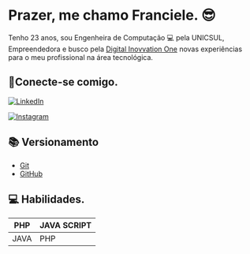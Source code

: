 
# Prazer, me chamo Franciele. 😎     

Tenho 23 anos, sou Engenheira de Computação 💻 pela UNICSUL, Empreendedora e busco pela [Digital Inovvation One](https://www.dio.me/) novas experiências para o meu profissional na área tecnológica.

## 📲Conecte-se comigo. 
[![LinkedIn](https://img.shields.io/badge/LinkedIn-000?style=for-the-badge&logo=linkedin&logoColor=0E76A8)](www.linkedin.com/in/franciele-da-cruz-3a685b186)

[![Instagram](https://img.shields.io/badge/Instagram-000?style=for-the-badge&logo=instagram)](https://www.instagram.com/francieleoliveirac_/)

## 📚 Versionamento
- [Git](https://git-scm.com/)
- [GitHub](https://github.com/)

## 💻 Habilidades.

| PHP | JAVA SCRIPT|
|-------|--------|
| JAVA | PHP | PHYTON


